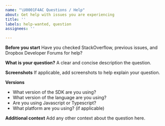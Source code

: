 ```yaml
---
name: "\U0001F4AC Questions / Help"
about: Get help with issues you are experiencing
title: ''
labels: help-wanted, question
assignees: ''

---
```


**Before you start**
Have you checked StackOverflow, previous issues, and Dropbox Developer Forums for help?

**What is your question?**
A clear and concise description the question.

**Screenshots**
If applicable, add screenshots to help explain your question.

**Versions**
* What version of the SDK are you using?
* What version of the language are you using?
* Are you using Javascript or Typescript?
* What platform are you using? (if applicable)

**Additional context**
Add any other context about the question here.